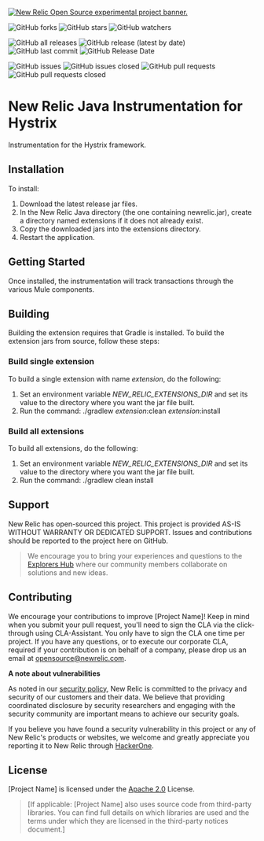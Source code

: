 <a href="https://opensource.newrelic.com/oss-category/#new-relic-experimental"><picture><source media="(prefers-color-scheme: dark)" srcset="https://github.com/newrelic/opensource-website/raw/main/src/images/categories/dark/Experimental.png"><source media="(prefers-color-scheme: light)" srcset="https://github.com/newrelic/opensource-website/raw/main/src/images/categories/Experimental.png"><img alt="New Relic Open Source experimental project banner." src="https://github.com/newrelic/opensource-website/raw/main/src/images/categories/Experimental.png"></picture></a>

![GitHub forks](https://img.shields.io/github/forks/newrelic-experimental/newrelic-java-hystrix?style=social)
![GitHub stars](https://img.shields.io/github/stars/newrelic-experimental/newrelic-java-hystrix?style=social)
![GitHub watchers](https://img.shields.io/github/watchers/newrelic-experimental/newrelic-java-hystrix?style=social)

![GitHub all releases](https://img.shields.io/github/downloads/newrelic-experimental/newrelic-java-hystrix/total)
![GitHub release (latest by date)](https://img.shields.io/github/v/release/newrelic-experimental/newrelic-java-hystrix)
![GitHub last commit](https://img.shields.io/github/last-commit/newrelic-experimental/newrelic-java-hystrix)
![GitHub Release Date](https://img.shields.io/github/release-date/newrelic-experimental/newrelic-java-hystrix)


![GitHub issues](https://img.shields.io/github/issues/newrelic-experimental/newrelic-java-hystrix)
![GitHub issues closed](https://img.shields.io/github/issues-closed/newrelic-experimental/newrelic-java-hystrix)
![GitHub pull requests](https://img.shields.io/github/issues-pr/newrelic-experimental/newrelic-java-hystrix)
![GitHub pull requests closed](https://img.shields.io/github/issues-pr-closed/newrelic-experimental/newrelic-java-hystrix)

# New Relic Java Instrumentation for Hystrix

Instrumentation for the Hystrix framework.  

## Installation

To install:

1. Download the latest release jar files.   
2. In the New Relic Java directory (the one containing newrelic.jar), create a directory named extensions if it does not already exist.
3. Copy the downloaded jars into the extensions directory.
4. Restart the application.
   
## Getting Started

Once installed, the instrumentation will track transactions through the various Mule components.

## Building

Building the extension requires that Gradle is installed.
To build the extension jars from source, follow these steps:
### Build single extension
To build a single extension with name *extension*, do the following:
1. Set an environment variable *NEW_RELIC_EXTENSIONS_DIR* and set its value to the directory where you want the jar file built.
2. Run the command: ./gradlew *extension*:clean *extension*:install
### Build all extensions
To build all extensions, do the following:
1. Set an environment variable *NEW_RELIC_EXTENSIONS_DIR* and set its value to the directory where you want the jar file built.
2. Run the command: ./gradlew clean install

## Support

New Relic has open-sourced this project. This project is provided AS-IS WITHOUT WARRANTY OR DEDICATED SUPPORT. Issues and contributions should be reported to the project here on GitHub.

>We encourage you to bring your experiences and questions to the [Explorers Hub](https://discuss.newrelic.com) where our community members collaborate on solutions and new ideas.

## Contributing

We encourage your contributions to improve [Project Name]! Keep in mind when you submit your pull request, you'll need to sign the CLA via the click-through using CLA-Assistant. You only have to sign the CLA one time per project. If you have any questions, or to execute our corporate CLA, required if your contribution is on behalf of a company, please drop us an email at opensource@newrelic.com.

**A note about vulnerabilities**

As noted in our [security policy](../../security/policy), New Relic is committed to the privacy and security of our customers and their data. We believe that providing coordinated disclosure by security researchers and engaging with the security community are important means to achieve our security goals.

If you believe you have found a security vulnerability in this project or any of New Relic's products or websites, we welcome and greatly appreciate you reporting it to New Relic through [HackerOne](https://hackerone.com/newrelic).

## License

[Project Name] is licensed under the [Apache 2.0](http://apache.org/licenses/LICENSE-2.0.txt) License.

>[If applicable: [Project Name] also uses source code from third-party libraries. You can find full details on which libraries are used and the terms under which they are licensed in the third-party notices document.]
